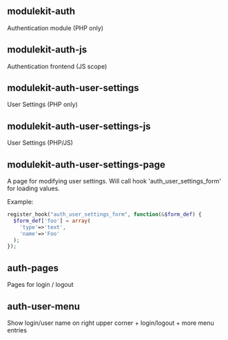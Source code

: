 modulekit-auth
--------------
Authentication module (PHP only)

modulekit-auth-js
-----------------
Authentication frontend (JS scope)

modulekit-auth-user-settings
----------------------------
User Settings (PHP only)

modulekit-auth-user-settings-js
-------------------------------
User Settings (PHP/JS)

modulekit-auth-user-settings-page
---------------------------------
A page for modifying user settings. Will call hook 'auth_user_settings_form' for loading values.

Example:
```php
register_hook("auth_user_settings_form", function(&$form_def) {
  $form_def['foo'] = array(
    'type'=>'text',
    'name'=>'Foo'
  );
});
```

auth-pages
----------
Pages for login / logout

auth-user-menu
--------------
Show login/user name on right upper corner + login/logout + more menu entries
